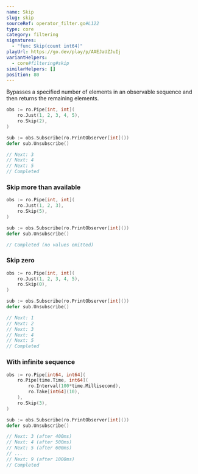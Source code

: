 ```yaml
---
name: Skip
slug: skip
sourceRef: operator_filter.go#L122
type: core
category: filtering
signatures:
  - "func Skip(count int64)"
playUrl: https://go.dev/play/p/AAEJaUZJuIj
variantHelpers:
  - core#filtering#skip
similarHelpers: []
position: 80
---
```


Bypasses a specified number of elements in an observable sequence and then returns the remaining elements.

```go
obs := ro.Pipe[int, int](
    ro.Just(1, 2, 3, 4, 5),
    ro.Skip(2),
)

sub := obs.Subscribe(ro.PrintObserver[int]())
defer sub.Unsubscribe()

// Next: 3
// Next: 4
// Next: 5
// Completed
```

### Skip more than available

```go
obs := ro.Pipe[int, int](
    ro.Just(1, 2, 3),
    ro.Skip(5),
)

sub := obs.Subscribe(ro.PrintObserver[int]())
defer sub.Unsubscribe()

// Completed (no values emitted)
```

### Skip zero

```go
obs := ro.Pipe[int, int](
    ro.Just(1, 2, 3, 4, 5),
    ro.Skip(0),
)

sub := obs.Subscribe(ro.PrintObserver[int]())
defer sub.Unsubscribe()

// Next: 1
// Next: 2
// Next: 3
// Next: 4
// Next: 5
// Completed
```

### With infinite sequence

```go
obs := ro.Pipe[int64, int64](
    ro.Pipe[time.Time, int64](
        ro.Interval(100*time.Millisecond),
        ro.Take[int64](10),
    ),
    ro.Skip(3),
)

sub := obs.Subscribe(ro.PrintObserver[int]())
defer sub.Unsubscribe()

// Next: 3 (after 400ms)
// Next: 4 (after 500ms)
// Next: 5 (after 600ms)
// ...
// Next: 9 (after 1000ms)
// Completed
```